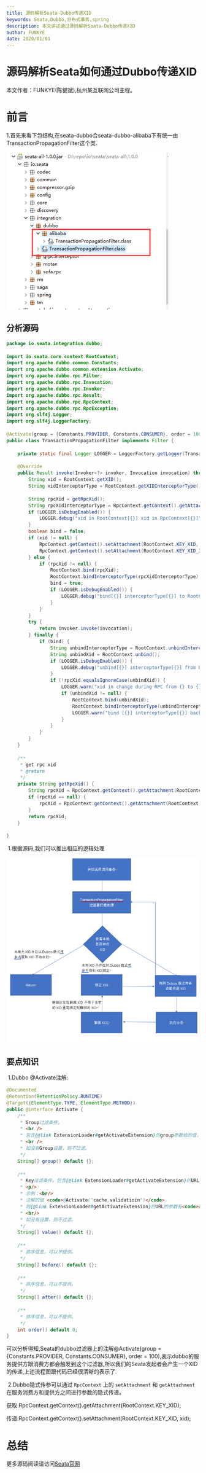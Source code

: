 ```yaml
---
title: 源码解析Seata-Dubbo传递XID
keywords: Seata,Dubbo,分布式事务,spring
description: 本文讲述通过源码解析Seata-Dubbo传递XID
author: FUNKYE
date: 2020/01/01
---
```


# 源码解析Seata如何通过Dubbo传递XID

本文作者：FUNKYE(陈健斌),杭州某互联网公司主程。

# 前言

​	1.首先来看下包结构,在seata-dubbo合seata-dubbo-alibaba下有统一由TransactionPropagationFilter这个类.

 <!--more--> 

![20200101203229](/img/blog/20200101203229.png)

## 分析源码

```java
package io.seata.integration.dubbo;

import io.seata.core.context.RootContext;
import org.apache.dubbo.common.Constants;
import org.apache.dubbo.common.extension.Activate;
import org.apache.dubbo.rpc.Filter;
import org.apache.dubbo.rpc.Invocation;
import org.apache.dubbo.rpc.Invoker;
import org.apache.dubbo.rpc.Result;
import org.apache.dubbo.rpc.RpcContext;
import org.apache.dubbo.rpc.RpcException;
import org.slf4j.Logger;
import org.slf4j.LoggerFactory;

@Activate(group = {Constants.PROVIDER, Constants.CONSUMER}, order = 100)
public class TransactionPropagationFilter implements Filter {

    private static final Logger LOGGER = LoggerFactory.getLogger(TransactionPropagationFilter.class);

    @Override
    public Result invoke(Invoker<?> invoker, Invocation invocation) throws RpcException {
        String xid = RootContext.getXID();
        String xidInterceptorType = RootContext.getXIDInterceptorType();

        String rpcXid = getRpcXid();
        String rpcXidInterceptorType = RpcContext.getContext().getAttachment(RootContext.KEY_XID_INTERCEPTOR_TYPE);
        if (LOGGER.isDebugEnabled()) {
            LOGGER.debug("xid in RootContext[{}] xid in RpcContext[{}]", xid, rpcXid);
        }
        boolean bind = false;
        if (xid != null) {
            RpcContext.getContext().setAttachment(RootContext.KEY_XID, xid);
            RpcContext.getContext().setAttachment(RootContext.KEY_XID_INTERCEPTOR_TYPE, xidInterceptorType);
        } else {
            if (rpcXid != null) {
                RootContext.bind(rpcXid);
                RootContext.bindInterceptorType(rpcXidInterceptorType);
                bind = true;
                if (LOGGER.isDebugEnabled()) {
                    LOGGER.debug("bind[{}] interceptorType[{}] to RootContext", rpcXid, rpcXidInterceptorType);
                }
            }
        }
        try {
            return invoker.invoke(invocation);
        } finally {
            if (bind) {
                String unbindInterceptorType = RootContext.unbindInterceptorType();
                String unbindXid = RootContext.unbind();
                if (LOGGER.isDebugEnabled()) {
                    LOGGER.debug("unbind[{}] interceptorType[{}] from RootContext", unbindXid, unbindInterceptorType);
                }
                if (!rpcXid.equalsIgnoreCase(unbindXid)) {
                    LOGGER.warn("xid in change during RPC from {} to {}, xidInterceptorType from {} to {} ", rpcXid, unbindXid, rpcXidInterceptorType, unbindInterceptorType);
                    if (unbindXid != null) {
                        RootContext.bind(unbindXid);
                        RootContext.bindInterceptorType(unbindInterceptorType);
                        LOGGER.warn("bind [{}] interceptorType[{}] back to RootContext", unbindXid, unbindInterceptorType);
                    }
                }
            }
        }
    }

    /**
     * get rpc xid
     * @return
     */
    private String getRpcXid() {
        String rpcXid = RpcContext.getContext().getAttachment(RootContext.KEY_XID);
        if (rpcXid == null) {
            rpcXid = RpcContext.getContext().getAttachment(RootContext.KEY_XID.toLowerCase());
        }
        return rpcXid;
    }

}
```

​	1.根据源码,我们可以推出相应的逻辑处理

![20200101213336](/img/blog/20200101213336.png)

## 要点知识

​	1.Dubbo @Activate注解:

```java
@Documented
@Retention(RetentionPolicy.RUNTIME)
@Target({ElementType.TYPE, ElementType.METHOD})
public @interface Activate {
    /**
     * Group过滤条件。
     * <br />
     * 包含{@link ExtensionLoader#getActivateExtension}的group参数给的值，则返回扩展。
     * <br />
     * 如没有Group设置，则不过滤。
     */
    String[] group() default {};

    /**
     * Key过滤条件。包含{@link ExtensionLoader#getActivateExtension}的URL的参数Key中有，则返回扩展。
     * <p/>
     * 示例：<br/>
     * 注解的值 <code>@Activate("cache,validatioin")</code>，
     * 则{@link ExtensionLoader#getActivateExtension}的URL的参数有<code>cache</code>Key，或是<code>validatioin</code>则返回扩展。
     * <br/>
     * 如没有设置，则不过滤。
     */
    String[] value() default {};

    /**
     * 排序信息，可以不提供。
     */
    String[] before() default {};

    /**
     * 排序信息，可以不提供。
     */
    String[] after() default {};

    /**
     * 排序信息，可以不提供。
     */
    int order() default 0;
}
```

可以分析得知,Seata的dubbo过滤器上的注解@Activate(group = {Constants.PROVIDER, Constants.CONSUMER}, order = 100),表示dubbo的服务提供方跟消费方都会触发到这个过滤器,所以我们的Seata发起者会产生一个XID的传递,上述流程图跟代码已经很清晰的表示了.

​	2.Dubbo隐式传参可以通过 `RpcContext` 上的 `setAttachment` 和 `getAttachment` 在服务消费方和提供方之间进行参数的隐式传递。

获取:RpcContext.getContext().getAttachment(RootContext.KEY_XID);

传递:RpcContext.getContext().setAttachment(RootContext.KEY_XID, xid);

# 总结

更多源码阅读请访问[Seata官网](http://seata.io/zh-cn/index.html)